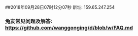 ##2018年09月28日07时12分07秒 新址: 159.65.247.254
### 兔友常见问题及解答: https://github.com/wanggonging/d/blob/w/FAQ.md
